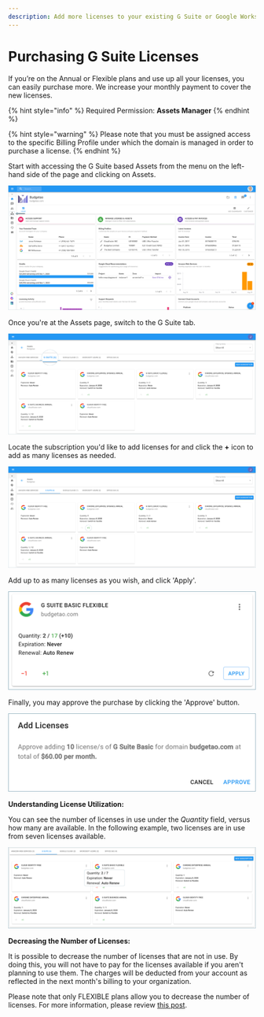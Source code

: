 ```yaml
---
description: Add more licenses to your existing G Suite or Google Workspace subscriptions.
---
```


# Purchasing G Suite Licenses

If you’re on the Annual or Flexible plans and use up all your licenses, you can easily purchase more. We increase your monthly payment to cover the new licenses. 

{% hint style="info" %}
Required Permission: **Assets Manager**
{% endhint %}

{% hint style="warning" %}
Please note that you must be assigned access to the specific Billing Profile under which the domain is managed in order to purchase a license.
{% endhint %}

Start with accessing the G Suite based Assets from the menu on the left-hand side of the page and clicking on Assets.

![](../.gitbook/assets/assets-icon-1-%20%284%29%20%285%29%20%285%29%20%283%29.png)

Once you're at the Assets page, switch to the G Suite tab.

![](../.gitbook/assets/g-suite%20%282%29%20%282%29%20%282%29%20%282%29.png)

Locate the subscription you'd like to add licenses for and click the **+** icon to add as many licenses as needed. 

![](../.gitbook/assets/g-suite2.png)

Add up to as many licenses as you wish, and click 'Apply'.

![](../.gitbook/assets/apply.png)

Finally, you may approve the purchase by clicking the 'Approve' button.

![](../.gitbook/assets/approve.png)

**Understanding License Utilization:**

You can see the number of licenses in use under the _Quantity_ field, versus how many are available. In the following example, two licenses are in use from seven licenses available.

![](../.gitbook/assets/quantity.png)

**Decreasing the Number of Licenses:**

It is possible to decrease the number of licenses that are not in use. By doing this, you will not have to pay for the licenses available if you aren't planning to use them. The charges will be deducted from your account as reflected in the next month's billing to your organization.

Please note that only FLEXIBLE plans allow you to decrease the number of licenses. For more information, please review [this post](https://support.google.com/a/answer/6154359).

